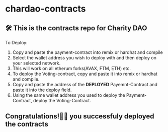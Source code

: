 # chardao-contracts
## **🛠 This is the contracts repo for Charity DAO**
To Deploy:
1. Copy and paste the payment-contract into remix or hardhat and compile
2. Select the wallet address you wish to deploy with and then deploy on your selected network.
3. This will work on all etherum forks(AVAX, FTM, ETH) etc.
4. To deploy the Voting-contract, copy and paste it into remix or hardhat and compile.
5. Copy and paste the address of the **DEPLOYED** Payemnt-Contract and paste it into the deploy field.
6. Using the same wallet address you used to deploy the Payment-Contract, deploy the Voting-Contract.
## Congratulations!🎉🥳 you successfuly deployed the contracts 

